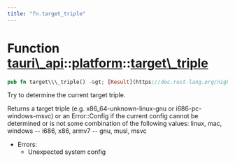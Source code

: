 ```yaml
---
title: "fn.target_triple"
---
```


Function [tauri\\\_api](/api/rust/tauri\_api/../index.html)::[platform](/api/rust/tauri\_api/index.html)::[target\\\_triple](/api/rust/tauri\_api/)
===================================================================================================================================================

```rust
pub fn target\\\_triple() -&gt; [Result](https://doc.rust-lang.org/nightly/core/result/enum.Result.html "enum core::result::Result")&lt;[String](https://doc.rust-lang.org/nightly/alloc/string/struct.String.html "struct alloc::string::String"), [Error](/api/rust/tauri\_api/../../tauri\_api/struct.Error.html "struct tauri\_api::Error")\&gt;
```

Try to determine the current target triple.

Returns a target triple (e.g. <span>x86\_64-unknown-linux-gnu</span> or <span>i686-pc-windows-msvc</span>) or an <span>Error::Config</span> if the current config cannot be determined or is not some combination of the following values: <span>linux, mac, windows</span> -- <span>i686, x86, armv7</span> -- <span>gnu, musl, msvc</span>

*   Errors:
    *   Unexpected system config
      